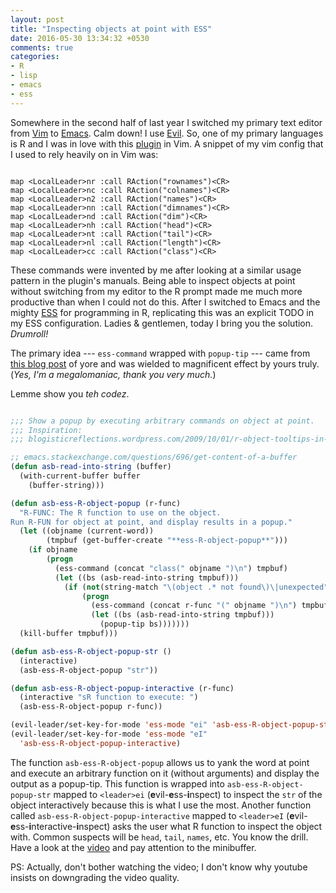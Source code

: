 ```yaml
---
layout: post
title: "Inspecting objects at point with ESS"
date: 2016-05-30 13:34:32 +0530
comments: true
categories:
- R
- lisp
- emacs
- ess
---
```


Somewhere in the second half of last year I switched my primary text editor from [Vim][vim] to [Emacs][emacs]. Calm down! I use [Evil][evil]. So, one of my primary languages is R and I was in love with this [plugin][vimrplugin] in Vim. A snippet of my vim config that I used to rely heavily on in Vim was:

``` vim

map <LocalLeader>nr :call RAction("rownames")<CR>
map <LocalLeader>nc :call RAction("colnames")<CR>
map <LocalLeader>n2 :call RAction("names")<CR>
map <LocalLeader>nn :call RAction("dimnames")<CR>
map <LocalLeader>nd :call RAction("dim")<CR>
map <LocalLeader>nh :call RAction("head")<CR>
map <LocalLeader>nt :call RAction("tail")<CR>
map <LocalLeader>nl :call RAction("length")<CR>
map <LocalLeader>cc :call RAction("class")<CR>

```

These commands were invented by me after looking at a similar usage pattern in the plugin's manuals. Being able to inspect objects at point without switching from my editor to the R prompt made me much more productive than when I could not do this. After I switched to Emacs and the mighty [ESS][ess] for programming in R, replicating this was an explicit TODO in my ESS configuration. Ladies & gentlemen, today I bring you the solution. *Drumroll!*

<!--more-->

The primary idea --- `ess-command` wrapped with `popup-tip` --- came from [this blog post][inspiration] of yore and was wielded to magnificent effect by yours truly. (*Yes, I'm a megalomaniac, thank you very much.*)

Lemme show you *teh codez*.


``` lisp

;;; Show a popup by executing arbitrary commands on object at point.
;;; Inspiration:
;;; blogisticreflections.wordpress.com/2009/10/01/r-object-tooltips-in-ess/

;; emacs.stackexchange.com/questions/696/get-content-of-a-buffer
(defun asb-read-into-string (buffer)
  (with-current-buffer buffer
    (buffer-string)))

(defun asb-ess-R-object-popup (r-func)
  "R-FUNC: The R function to use on the object.
Run R-FUN for object at point, and display results in a popup."
  (let ((objname (current-word))
        (tmpbuf (get-buffer-create "**ess-R-object-popup**")))
    (if objname
        (progn
          (ess-command (concat "class(" objname ")\n") tmpbuf)
          (let ((bs (asb-read-into-string tmpbuf)))
            (if (not(string-match "\(object .* not found\)\|unexpected" bs))
                (progn
                  (ess-command (concat r-func "(" objname ")\n") tmpbuf)
                  (let ((bs (asb-read-into-string tmpbuf)))
                    (popup-tip bs)))))))
  (kill-buffer tmpbuf)))

(defun asb-ess-R-object-popup-str ()
  (interactive)
  (asb-ess-R-object-popup "str"))

(defun asb-ess-R-object-popup-interactive (r-func)
  (interactive "sR function to execute: ")
  (asb-ess-R-object-popup r-func))

(evil-leader/set-key-for-mode 'ess-mode "ei" 'asb-ess-R-object-popup-str)
(evil-leader/set-key-for-mode 'ess-mode "eI"
  'asb-ess-R-object-popup-interactive)

```

The function `asb-ess-R-object-popup` allows us to yank the word at point and execute an arbitrary function on it (without arguments) and display the output as a popup-tip. This function is wrapped into `asb-ess-R-object-popup-str` mapped to `<leader>ei` (**e**vil-**e**ss-**i**nspect) to inspect the `str` of the object interactively because this is what I use the most. Another function called `asb-ess-R-object-popup-interactive` mapped to `<leader>eI` (**e**vil-**e**ss-**i**nteractive-**i**nspect) asks the user what R function to inspect the object with. Common suspects will be `head`, `tail`, `names`, etc. You know the drill. Have a look at the [video][demo] and pay attention to the minibuffer.

PS: Actually, don't bother watching the video; I don't know why youtube insists on downgrading the video quality.

<!--links-->
[vim]: http://www.vim.org/
[emacs]: https://www.gnu.org/software/emacs/
[evil]: https://www.emacswiki.org/emacs/Evil
[vimrplugin]: https://github.com/vim-scripts/Vim-R-plugin
[ess]: http://ess.r-project.org/
[inspiration]: https://blogisticreflections.wordpress.com/2009/10/01/r-object-tooltips-in-ess/
[demo]: https://www.youtube.com/watch?v=JwFjWHThIy4
